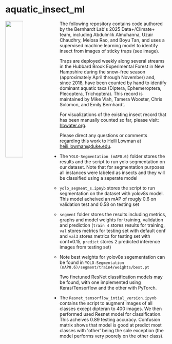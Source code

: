 # aquatic_insect_ml

<img align="left" width="33%" src="Fall_2024_Diptera_Hubbard_Brook.png">

The following repository contains code authored by the Bernhardt Lab's 2025 Data+/Climate+ team, including Abdulmlik Almuhanna, Uzair Chaudhry, Melosa Rao, and Boyu Tan, and uses a supervised machine learning model to identify insect from images of sticky traps (see image). 

Traps are deployed weekly along several streams in the Hubbard Brook Experimental Forest in New Hampshire during the snow-free season (approximately April through November) and, since 2018, have been counted by hand to identify dominant aquatic taxa (Diptera, Ephemeroptera, Plecoptera, Trichoptera). This record is maintained by Mike Vlah, Tamera Wooster, Chris Solomon, and Emily Bernhardt.

For visualizations of the existing insect record that has been manually counted so far, please visit: [hbwater.org](hbwater.org).

Please direct any questions or comments regarding this work to Heili Lowman at heili.lowman@duke.edu.

- The `YOLO-Segmentation (mAP0.6)` folder stores the results and the script to run yolo segmentation on our dataset. Note that for segmentation purposes all instances were labeled as insects and they will be classified using a seperate model

    - `yolo_segment_s.ipnyb` stores the script to run segmentation on the dataset with yolov8s model. This model acheived an mAP of rougly 0.6 on validation test and 0.58 on testing set

    - `segment` folder stores the results including metrics, graphs and model weights for training, validation and prediction (`train 4` stores results for training, `val` stores metrics for testing set with default conf and `val3` stores metrics for testing set with conf=0.15, `predict` stores 2 predicted inference images from testing set)

    - Note best weights for yolov8s segementation can be found in `YOLO-Segmentation (mAP0.6)/segment/train4/weights/best.pt`


Two finetuned ResNet classification models may be found, with one implemented using Keras/Tensorflow and the other with PyTorch. 

- The `Resnet_tensorflow_intial_version.ipynb` contains the script to augment images of all classes except dipteran to 400 images. We then performed used Resnet model for classification. This acheives 0.89 testing accuracy. Confusion matrix shows that model is good at predict most classes with 'other' being the sole exception (the model performs very poorely on the other class).


